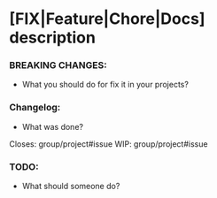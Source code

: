 # [FIX|Feature|Chore|Docs] description

### BREAKING CHANGES:
*  What you should do for fix it in your projects?

### Changelog:
*  What was done?

Closes: group/project#issue
WIP: group/project#issue

### TODO:
* What should someone do?